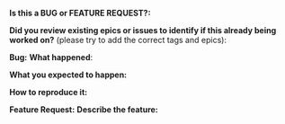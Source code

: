 <!-- This form is for bug reports and feature requests ONLY! If you're looking for help check [Stack Overflow](https://stackoverflow.com/questions/tagged/istio) or Slack.
-->

**Is this a BUG or FEATURE REQUEST?:**

**Did you review existing epics or issues to identify if this already being worked on?** (please try to add the correct tags and epics):

**Bug:**
**What happened**:

**What you expected to happen:**

**How to reproduce it:**


**Feature Request:**
**Describe the feature:**
